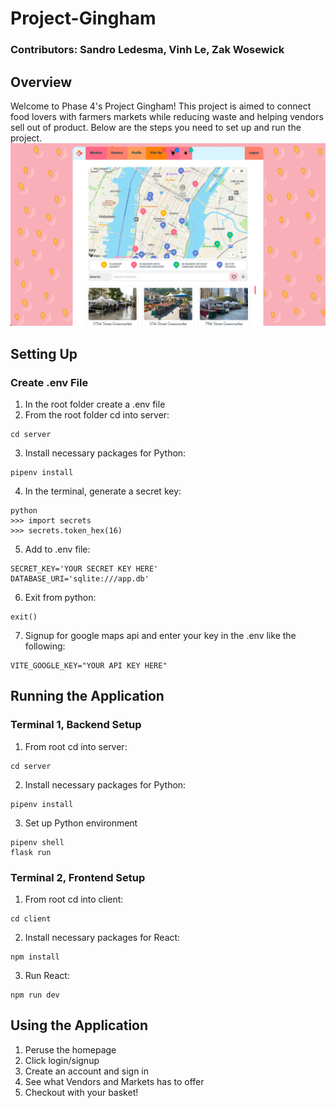# Project-Gingham
### Contributors: Sandro Ledesma, Vinh Le, Zak Wosewick

## Overview
Welcome to Phase 4's Project Gingham! This project is aimed to connect food lovers with farmers markets while reducing waste and helping vendors sell out of product. Below are the steps you need to set up and run the project.
<img width="1280" alt="Homepage" src="https://raw.githubusercontent.com/zaklance/Project-Gingham/main/client/src/assets/images/gingham-site.jpg">


## Setting Up

### Create .env File
1. In the root folder create a .env file
2. From the root folder cd into server:
```
cd server
```
3. Install necessary packages for Python:
```
pipenv install
```
4. In the terminal, generate a secret key:
```
python
>>> import secrets
>>> secrets.token_hex(16)
```
5. Add to .env file:
```
SECRET_KEY='YOUR SECRET KEY HERE'
DATABASE_URI='sqlite:///app.db'
```
6. Exit from python:
```
exit()
```
7. Signup for google maps api and enter your key in the .env like the following:
```
VITE_GOOGLE_KEY="YOUR API KEY HERE"
```

## Running the Application
### Terminal 1, Backend Setup

1. From root cd into server:
```
cd server
```
2. Install necessary packages for Python:
```
pipenv install
```
3. Set up Python environment
```
pipenv shell
flask run
```

### Terminal 2, Frontend Setup

1. From root cd into client:
```
cd client
```
2. Install necessary packages for React:
```
npm install
```
3. Run React:
```
npm run dev
```

## Using the Application

1. Peruse the homepage
2. Click login/signup
3. Create an account and sign in
4. See what Vendors and Markets has to offer
5. Checkout with your basket!


